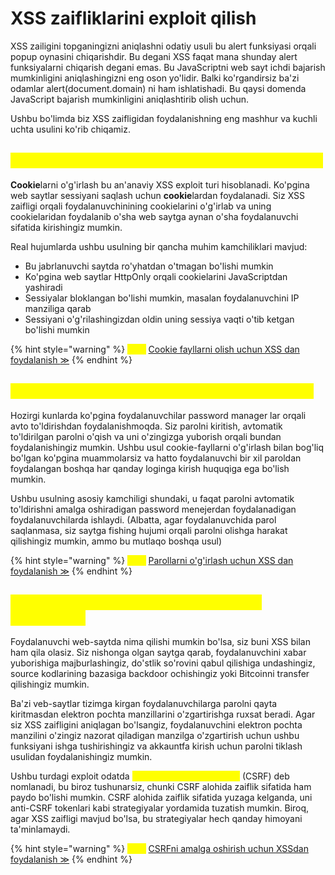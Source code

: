 # XSS zaifliklarini exploit qilish

XSS zailigini topganingizni aniqlashni odatiy usuli bu alert funksiyasi orqali popup oynasini chiqarishdir. Bu degani XSS faqat mana shunday alert funksiyalarni chiqarish degani emas. Bu JavaScriptni web sayt ichdi bajarish mumkinligini aniqlashingizni eng oson yo'lidir. Balki ko'rgandirsiz ba'zi odamlar alert(document.domain) ni ham ishlatishadi. Bu qaysi domenda JavaScript bajarish mumkinligini aniqlashtirib olish uchun.

Ushbu bo'limda biz XSS zaifligidan foydalanishning eng mashhur va kuchli uchta usulini ko'rib chiqamiz.

## <mark style="color:yellow;">Cookie fayllarni olish uchun XSS dan foydalanish</mark>  <a href="#cookie-fayllarni-uxlatish-uchun-xss-dan-foydalanish" id="cookie-fayllarni-uxlatish-uchun-xss-dan-foydalanish"></a>

**Cookie**larni o'g'irlash bu an'anaviy XSS exploit turi hisoblanadi. Ko'pgina web saytlar sessiyani saqlash uchun **cookie**lardan foydalanadi. Siz XSS zaifligi orqali foydalanuvchinining cookielarini o'g'irlab va uning cookielaridan foydalanib o'sha web saytga aynan o'sha foydalanuvchi sifatida kirishingiz mumkin.

Real hujumlarda ushbu usulning bir qancha muhim kamchiliklari mavjud:

* Bu jabrlanuvchi saytda ro'yhatdan o'tmagan bo'lishi mumkin
* Ko'pgina web saytlar HttpOnly orqali cookielarini JavaScriptdan yashiradi
* Sessiyalar bloklangan bo'lishi mumkin, masalan foydalanuvchini IP manziliga qarab
* Sessiyani o'g'rilashingizdan oldin uning sessiya vaqti o'tib ketgan bo'lishi mumkin

{% hint style="warning" %}
<mark style="color:yellow;">**Lab:**</mark> [Cookie fayllarni olish uchun XSS dan foydalanish <mark style="color:yellow;"></mark> ≫](https://portswigger.net/web-security/cross-site-scripting/exploiting/lab-stealing-cookies)
{% endhint %}

## <mark style="color:yellow;">Parollarni o'g'irlash uchun XSS dan foydalanish</mark> <a href="#parollarni-chopish-uchun-xss-dan-foydalanish" id="parollarni-chopish-uchun-xss-dan-foydalanish"></a>

Hozirgi kunlarda ko'pgina foydalanuvchilar password manager lar orqali avto to'ldirishdan foydalanishmoqda. Siz parolni kiritish, avtomatik to'ldirilgan parolni o'qish va uni o'zingizga yuborish orqali bundan foydalanishingiz mumkin. Ushbu usul cookie-fayllarni o'g'irlash bilan bog'liq bo'lgan ko'pgina muammolarsiz va hatto foydalanuvchi bir xil paroldan foydalangan boshqa har qanday loginga kirish huquqiga ega bo'lish mumkin.

Ushbu usulning asosiy kamchiligi shundaki, u faqat parolni avtomatik to'ldirishni amalga oshiradigan password menejerdan foydalanadigan foydalanuvchilarda ishlaydi. (Albatta, agar foydalanuvchida parol saqlanmasa, siz saytga fishing hujumi orqali parolni olishga harakat qilishingiz mumkin, ammo bu mutlaqo boshqa usul)

{% hint style="warning" %}
<mark style="color:yellow;">**Lab:**</mark> [Parollarni o'g'irlash uchun XSS dan foydalanish ≫](https://portswigger.net/web-security/cross-site-scripting/exploiting/lab-capturing-passwords)
{% endhint %}

## <mark style="color:yellow;">CSRFni amalga oshirish uchun XSS dan foydalanish</mark> <a href="#csrf-ni-amalga-oshirish-uchun-xss-dan-foydalanish" id="csrf-ni-amalga-oshirish-uchun-xss-dan-foydalanish"></a>

Foydalanuvchi web-saytda nima qilishi mumkin bo'lsa, siz buni XSS bilan ham qila olasiz. Siz nishonga olgan saytga qarab, foydalanuvchini xabar yuborishiga majburlashingiz, do'stlik so'rovini qabul qilishiga undashingiz, source kodlarining bazasiga backdoor ochishingiz yoki Bitcoinni transfer qilishingiz mumkin.

Ba'zi veb-saytlar tizimga kirgan foydalanuvchilarga parolni qayta kiritmasdan elektron pochta manzillarini o'zgartirishga ruxsat beradi. Agar siz XSS zaifligini aniqlagan bo'lsangiz, foydalanuvchini elektron pochta manzilini o'zingiz nazorat qiladigan manzilga o'zgartirish uchun ushbu funksiyani ishga tushirishingiz va akkauntfa kirish uchun parolni tiklash usulidan foydalanishingiz mumkin.

Ushbu turdagi exploit odatda <mark style="color:yellow;">cross-site request forgery</mark> (CSRF) deb nomlanadi, bu biroz tushunarsiz, chunki CSRF alohida zaiflik sifatida ham paydo bo'lishi mumkin. CSRF alohida zaiflik sifatida yuzaga kelganda, uni anti-CSRF tokenlari kabi strategiyalar yordamida tuzatish mumkin. Biroq, agar XSS zaifligi mavjud bo'lsa, bu strategiyalar hech qanday himoyani ta'minlamaydi.

{% hint style="warning" %}
<mark style="color:yellow;">**Lab:**</mark> [CSRFni amalga oshirish uchun XSSdan foydalanish ≫](https://portswigger.net/web-security/cross-site-scripting/exploiting/lab-perform-csrf)
{% endhint %}
